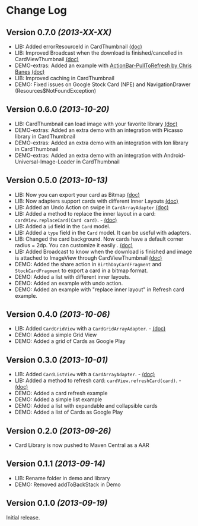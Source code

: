 Change Log
===============================================================================

Version 0.7.0 *(2013-XX-XX)*
----------------------------

 * LIB: Added errorResourceId in CardThumbnail [(doc)](https://github.com/gabrielemariotti/cardslib/tree/master/doc/THUMBNAIL.md#error-resource-id)
 * LIB: Improved Broadcast when the download is finished/cancelled in CardViewThumbnail [(doc)](https://github.com/gabrielemariotti/cardslib/tree/master/doc/THUMBNAIL.md#broadcast-to-know-when-the-download-is-finished)
 * DEMO-extras: Added an example with [ActionBar-PullToRefresh by Chris Banes](https://github.com/chrisbanes/ActionBar-PullToRefresh) [(doc)](https://github.com/gabrielemariotti/cardslib/tree/master/doc/OTHERLIBRARIES.md#using-card-with-actionbar-pulltorefresh)
 * LIB: Improved caching in CardThumbnail
 * DEMO: Fixed issues on Google Stock Card (NPE) and NavigationDrawer (Resources$NotFoundException)



Version 0.6.0 *(2013-10-20)*
----------------------------

 * LIB: CardThumbnail can load image with your favorite library [(doc)](https://github.com/gabrielemariotti/cardslib/tree/master/doc/THUMBNAIL.md#using-external-library)
 * DEMO-extras: Added an extra demo with an integration with Picasso library in CardThumbnail
 * DEMO-extras: Added an extra demo with an integration with Ion library in CardThumbnail
 * DEMO-extras: Added an extra demo with an integration with Android-Universal-Image-Loader in CardThumbnail


Version 0.5.0 *(2013-10-13)*
----------------------------

 * LIB: Now you can export your card as Bitmap [(doc)](https://github.com/gabrielemariotti/cardslib/tree/master/doc/CARD.md#export-card-as-bitmap)
 * LIB: Now adapters support cards with different Inner Layouts [(doc)](https://github.com/gabrielemariotti/cardslib/tree/master/doc/CARDLIST.md#cards-with-different-inner-layouts)
 * LIB: Added an Undo Action on swipe in `CardArrayAdapter` [(doc)](https://github.com/gabrielemariotti/cardslib/tree/master/doc/CARDLIST.md#swipe-and-undo-in-cardlistview)
 * LIB: Added a method to replace the inner layout in a card: `cardView.replaceCard(Card card)`. - [(doc)](https://github.com/gabrielemariotti/cardslib/tree/master/doc/CARD.md#replace-inner-layout-in-a-card)
 * LIB: Added a `id` field in the `Card` model.
 * LIB: Added a `type` field in the `Card` model. It can be useful with adapters.
 * LIB: Changed the card background. Now cards have a default corner radius = 2dp. You can customize it easily . [(doc)](https://github.com/gabrielemariotti/cardslib/tree/master/doc/CARD.md#customize-card-background)
 * LIB: Added Broadcast to know when the download is finished and image is attached to ImageView through CardViewThumbnail [(doc)](https://github.com/gabrielemariotti/cardslib/tree/master/doc/THUMBNAIL.md#broadcast-to-know-when-the-download-is-finished)
 * DEMO: Added the share action in `BirthDayCardFragment` and `StockCardFragment` to export a card in a bitmap format.
 * DEMO: Added a list with different inner layouts.
 * DEMO: Added an example with undo action.
 * DEMO: Added an example with "replace inner layout" in Refresh card example.


Version 0.4.0 *(2013-10-06)*
----------------------------

 * LIB: Added `CardGridView` with a `CardGridArrayAdapter`. - [(doc)](https://github.com/gabrielemariotti/cardslib/tree/master/doc/CARDGRID.md)
 * DEMO: Added a simple Grid View
 * DEMO: Added a grid of Cards as Google Play


Version 0.3.0 *(2013-10-01)*
----------------------------

 * LIB: Added `CardListView` with a `CardArrayAdapter`. - [(doc)](https://github.com/gabrielemariotti/cardslib/tree/master/doc/CARDLIST.md)
 * LIB: Added a method to refresh card: `cardView.refreshCard(card)`. - [(doc)](https://github.com/gabrielemariotti/cardslib/tree/master/doc/CARD.md#refresh-a-card)
 * DEMO: Added a card refresh example
 * DEMO: Added a simple list example
 * DEMO: Added a list with expandable and collapsible cards
 * DEMO: Added a list of Cards as Google Play


Version 0.2.0 *(2013-09-26)*
----------------------------

 * Card Library is now pushed to Maven Central as a AAR


Version 0.1.1 *(2013-09-14)*
----------------------------

 * LIB: Rename folder in demo and library
 * DEMO: Removed addToBackStack in Demo


Version 0.1.0 *(2013-09-19)*
----------------------------
Initial release.
